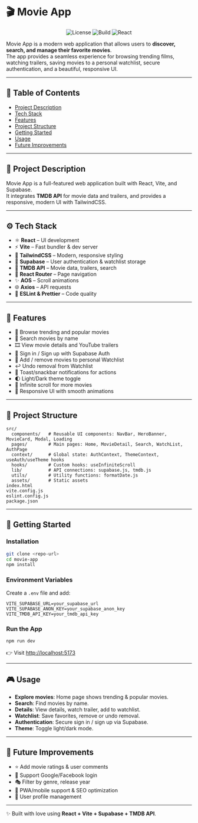 # 🎬 Movie App

<p align="center">
  <img src="https://img.shields.io/badge/License-MIT-blue.svg" alt="License">
  <img src="https://img.shields.io/github/workflow/status/DaITwone/movie-web/CI/main" alt="Build">
  <img src="https://img.shields.io/npm/v/react.svg" alt="React">
</p>

Movie App is a modern web application that allows users to **discover, search, and manage their favorite movies**.  
The app provides a seamless experience for browsing trending films, watching trailers, saving movies to a personal watchlist, secure authentication, and a beautiful, responsive UI.

---

## 📑 Table of Contents
- [Project Description](#-project-description)
- [Tech Stack](#-tech-stack)
- [Features](#-features)
- [Project Structure](#-project-structure)
- [Getting Started](#-getting-started)
- [Usage](#-usage)
- [Future Improvements](#-future-improvements)

---

## 📝 Project Description
Movie App is a full-featured web application built with React, Vite, and Supabase.  
It integrates **TMDB API** for movie data and trailers, and provides a responsive, modern UI with TailwindCSS.

---

## ⚙️ Tech Stack
- ⚛ **React** – UI development  
- ⚡ **Vite** – Fast bundler & dev server  
- 🎨 **TailwindCSS** – Modern, responsive styling  
- 🔐 **Supabase** – User authentication & watchlist storage  
- 🎥 **TMDB API** – Movie data, trailers, search  
- 🔀 **React Router** – Page navigation  
- ✨ **AOS** – Scroll animations  
- 🌐 **Axios** – API requests  
- 🧹 **ESLint & Prettier** – Code quality  

---

## 🌟 Features
- 🔎 Browse trending and popular movies  
- 📝 Search movies by name  
- 🎞 View movie details and YouTube trailers  
- 👤 Sign in / Sign up with Supabase Auth  
- 📌 Add / remove movies to personal Watchlist  
- ↩ Undo removal from Watchlist  
- 🔔 Toast/snackbar notifications for actions  
- 🌓 Light/Dark theme toggle  
- 📜 Infinite scroll for more movies  
- 📱 Responsive UI with smooth animations  

---

## 📂 Project Structure

```
src/
  components/   # Reusable UI components: NavBar, HeroBanner, MovieCard, Modal, Loading
  pages/        # Main pages: Home, MovieDetail, Search, WatchList, AuthPage
  context/      # Global state: AuthContext, ThemeContext, useAuth/useTheme hooks
  hooks/        # Custom hooks: useInfiniteScroll
  lib/          # API connections: supabase.js, tmdb.js
  utils/        # Utility functions: formatDate.js
  assets/       # Static assets
index.html
vite.config.js
eslint.config.js
package.json
```

---

## 🚀 Getting Started

### Installation
```bash
git clone <repo-url>
cd movie-app
npm install
```

### Environment Variables
Create a `.env` file and add:
```env
VITE_SUPABASE_URL=your_supabase_url
VITE_SUPABASE_ANON_KEY=your_supabase_anon_key
VITE_TMDB_API_KEY=your_tmdb_api_key
```

### Run the App
```bash
npm run dev
```
👉 Visit [http://localhost:5173](http://localhost:5173)

---

## 🎮 Usage
- **Explore movies**: Home page shows trending & popular movies.  
- **Search**: Find movies by name.  
- **Details**: View details, watch trailer, add to watchlist.  
- **Watchlist**: Save favorites, remove or undo removal.  
- **Authentication**: Secure sign in / sign up via Supabase.  
- **Theme**: Toggle light/dark mode.  

---

## 🚧 Future Improvements
- ⭐ Add movie ratings & user comments  
- 🔑 Support Google/Facebook login  
- 🎭 Filter by genre, release year  
- 📱 PWA/mobile support & SEO optimization  
- 👤 User profile management  

---

✨ Built with love using **React + Vite + Supabase + TMDB API**.
